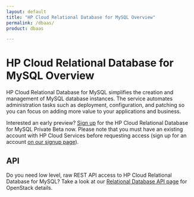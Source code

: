 ```yaml
---
layout: default
title: "HP Cloud Relational Database for MySQL Overview"
permalink: /dbaas/
product: dbaas

---
```

# HP Cloud Relational Database for MySQL Overview

HP Cloud Relational Database for MySQL simplifies the creation and management of MySQL database instances. The service automates administration tasks such as deployment, configuration, and patching so you can focus on adding more value to your applications and business.

Interested an early preview? [Sign up](https://account.hpcloud.com/cases/betarequest/dbaas/) for the HP Cloud Relational Database for MySQL Private Beta now. Please note that you must have an existing account with HP Cloud Services before requesting access (sign up for an account [on our signup page](https://account.hpcloud.com/signup)).

## API ##
Do you need low level, raw REST API access to HP Cloud Relational Database for MySQL? Take a look at our [Relational Database API page](http://api-docs.hpcloud.com/hpcloud-rdb-mysql/1.0/content/ch_rdb-mysql-dev-overview.html) for OpenStack details.
